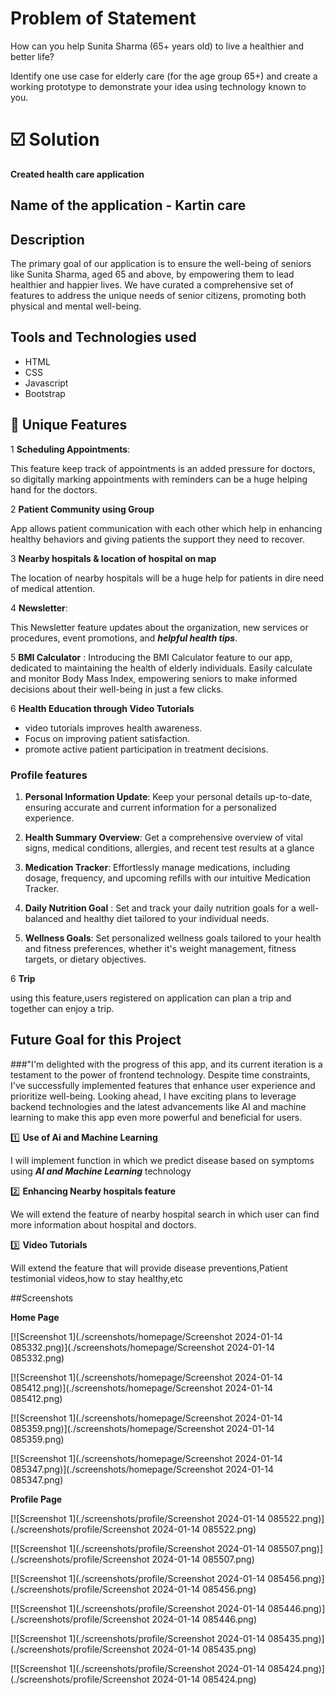 
 #  Problem of Statement
 How can you help Sunita Sharma (65+ years
old) to live a healthier and better life?

 Identify one use case for elderly care (for the age group
65+) and create a working prototype to demonstrate
your idea using technology known to you.


# ☑️ Solution 

 **Created health care application** 
## Name of the application  -  **Kartin care**

## Description

The primary goal of our application is to ensure the well-being of seniors like Sunita Sharma, aged 65 and above, by empowering them to lead healthier and happier lives. We have curated a comprehensive set of features to address the unique needs of senior citizens, promoting both physical and mental well-being.

## Tools and Technologies used 

- HTML 
- CSS
- Javascript 
- Bootstrap 


## 🚀 Unique Features

 1 **Scheduling Appointments**:

This feature keep track of appointments is an added pressure for doctors, so digitally marking appointments with reminders can be a huge helping hand for the doctors.

2️ **Patient Community using Group** 

App allows patient communication with each other which help in enhancing healthy behaviors and giving patients the support they need to recover.

3️ **Nearby hospitals & location of hospital on map**

The location of nearby hospitals will be a huge help for patients in dire need of medical attention.


4 **Newsletter**:

This Newsletter feature updates about the organization, new services or procedures, event promotions, and ***helpful health tips***.

5 **BMI Calculator** :
Introducing the BMI Calculator feature to our app, dedicated to maintaining the health of elderly individuals. Easily calculate and monitor Body Mass Index, empowering seniors to make informed decisions about their well-being in just a few clicks.

6 **Health Education through Video Tutorials** 

 - video tutorials improves health awareness.
 - Focus on improving patient satisfaction. 
 - promote active patient participation in treatment decisions.


### Profile features

1. **Personal Information Update**:
Keep your personal details up-to-date, ensuring accurate and current information for a personalized experience.

2. **Health Summary Overview**:
Get a comprehensive overview of vital signs, medical conditions, allergies, and recent test results at a glance


3. **Medication Tracker**:
Effortlessly manage medications, including dosage, frequency, and upcoming refills with our intuitive Medication Tracker.

4. **Daily Nutrition Goal** :
Set and track your daily nutrition goals for a well-balanced and healthy diet tailored to your individual needs.

5. **Wellness Goals**:
Set personalized wellness goals tailored to your health and fitness preferences, whether it's weight management, fitness targets, or dietary objectives.

6 **Trip** 

using this feature,users registered on application can plan a trip and together can enjoy a trip.


## Future Goal for this Project

###"I'm delighted with the progress of this app, and its current iteration is a testament to the power of frontend technology. Despite time constraints, I've successfully implemented features that enhance user experience and prioritize well-being. Looking ahead, I have exciting plans to leverage backend technologies and the latest advancements like AI and machine learning to make this app even more powerful and beneficial for users.


1️⃣ **Use of Ai and Machine Learning**

   I will implement function in which we predict disease based on symptoms using ***AI and Machine Learning*** technology

2️⃣ **Enhancing Nearby hospitals feature** 

We will extend the feature of nearby hospital search in which user can find more information about hospital and doctors.

3️⃣ **Video Tutorials**

  Will extend the  feature that will provide disease preventions,Patient testimonial videos,how to stay healthy,etc


##Screenshots

**Home Page**

[![Screenshot 1](./screenshots/homepage/Screenshot 2024-01-14 085332.png)](./screenshots/homepage/Screenshot 2024-01-14 085332.png)

[![Screenshot 1](./screenshots/homepage/Screenshot 2024-01-14 085412.png)](./screenshots/homepage/Screenshot 2024-01-14 085412.png)

[![Screenshot 1](./screenshots/homepage/Screenshot 2024-01-14 085359.png)](./screenshots/homepage/Screenshot 2024-01-14 085359.png)

[![Screenshot 1](./screenshots/homepage/Screenshot 2024-01-14 085347.png)](./screenshots/homepage/Screenshot 2024-01-14 085347.png)


**Profile Page**

[![Screenshot 1](./screenshots/profile/Screenshot 2024-01-14 085522.png)](./screenshots/profile/Screenshot 2024-01-14 085522.png)

[![Screenshot 1](./screenshots/profile/Screenshot 2024-01-14 085507.png)](./screenshots/profile/Screenshot 2024-01-14 085507.png)

[![Screenshot 1](./screenshots/profile/Screenshot 2024-01-14 085456.png)](./screenshots/profile/Screenshot 2024-01-14 085456.png)

[![Screenshot 1](./screenshots/profile/Screenshot 2024-01-14 085446.png)](./screenshots/profile/Screenshot 2024-01-14 085446.png)

[![Screenshot 1](./screenshots/profile/Screenshot 2024-01-14 085435.png)](./screenshots/profile/Screenshot 2024-01-14 085435.png)

[![Screenshot 1](./screenshots/profile/Screenshot 2024-01-14 085424.png)](./screenshots/profile/Screenshot 2024-01-14 085424.png)


